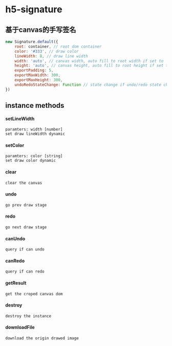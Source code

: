 # h5-signature
## 基于canvas的手写签名

``` javascript
new Signature.default({
    root: container, // root dom container
    color: '#333', // draw color
    lineWidth: 8, // draw line width
    width: 'auto', // canvas width, auto fill to root width if set to 'auto'
    height: 'auto', // canvas height, auto fill to root height if set to 'auto'
    exportPadding: 5,
    exportMaxWidth: 300,
    exportMaxHeight: 300,
    undoRedoStateChange: Function // state change if undo/redo state changed
})
```

## instance methods

#### setLineWidth
    paramters: width [number]
    set draw lineWidth dynamic
    
#### setColor
    paramters: color [string]
    set draw color dynamic
    
#### clear
    clear the canvas
    
#### undo
    go prev draw stage
    
#### redo
    go next draw stage
    
#### canUndo
    query if can undo
    
#### canRedo
    query if can redo
    
#### getResult
    get the croped canvas dom
    
#### destroy
    destroy the instance
    
#### downloadFile
    download the origin drawed image
